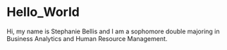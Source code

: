 # Hello_World
Hi, my name is Stephanie Bellis and I am a sophomore double majoring in Business Analytics and Human Resource Management.
